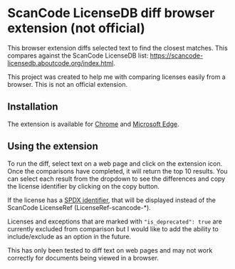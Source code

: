 # ScanCode LicenseDB diff browser extension (not official)

This browser extension diffs selected text to find the closest matches. This compares against the 
ScanCode LicenseDB list: https://scancode-licensedb.aboutcode.org/index.html.

This project was created to help me with comparing licenses easily from a browser. This is not an
official extension.

## Installation

The extension is available for
[Chrome](https://chromewebstore.google.com/detail/licensedb-diff/nlbgoabjahcideocgmnipmeabicnpejf)
and [Microsoft Edge](https://microsoftedge.microsoft.com/addons/detail/licensedb-diff/phmkmmgkfediamaidpmmdgnbbglchadl).

## Using the extension

To run the diff, select text on a web page and click on the extension icon. Once the comparisons have
completed, it will return the top 10 results. You can select each result from the dropdown to see the
differences and copy the license identifier by clicking on the copy button.

If the license has a [SPDX identifier](https://spdx.org/licenses/), that will be displayed instead of
the ScanCode LicenseRef (LicenseRef-scancode-*).

Licenses and exceptions that are marked with `"is_deprecated": true` are currently excluded from comparison
but I would like to add the ability to include/exclude as an option in the future.

This has only been tested to diff text on web pages and may not work correctly for documents being
viewed in a browser.
